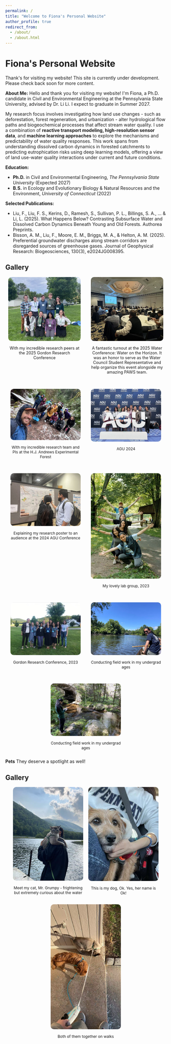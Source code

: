 ```yaml
---
permalink: /
title: "Welcome to Fiona's Personal Website"
author_profile: true
redirect_from: 
  - /about/
  - /about.html
---
```


Fiona's Personal Website
======
Thank's for visiting my website! This site is currently under development. Please check back soon for more content.

**About Me:**
Hello and thank you for visiting my website! I'm Fiona, a Ph.D. candidate in Civil and Environmental Engineering at the Pennsylvania State University, advised by Dr. Li Li. I expect to graduate in Summer 2027.

My research focus involves investigating how land use changes - such as deforestation, forest regeneration, and urbanization - alter hydrological flow paths and biogeochemical processes that affect stream water quality. I use a combination of **reactive transport modeling, high-resolution sensor data**, and **machine learning approaches** to explore the mechanisms and predictability of water quality responses. This work spans from understanding dissolved carbon dynamics in forested catchments to predicting eutrophication risks using deep learning models, offering a view of land use-water quality interactions under current and future conditions.


**Education:**
- **Ph.D.** in Civil and Environmental Engineering, *The Pennsylvania State University* (Expected 2027)
- **B.S.** in Ecology and Evolutionary Biology & Natural Resources and the Environment, *University of Connecticut* (2022)

**Selected Publications:**
- Liu, F., Liu, F. S., Kerins, D., Ramesh, S., Sullivan, P. L., Billings, S. A., ... & Li, L. (2025). What Happens Below? Contrasting Subsurface Water and Dissolved Carbon Dynamics Beneath Young and Old Forests. Authorea Preprints.
- Bisson, A. M., Liu, F., Moore, E. M., Briggs, M. A., & Helton, A. M. (2025). Preferential groundwater discharges along stream corridors are disregarded sources of greenhouse gases. Journal of Geophysical Research: Biogeosciences, 130(3), e2024JG008395.

<h2>Gallery</h2>

<div style="display: flex; flex-wrap: wrap; justify-content: center; gap: 32px;">
  
  <div style="flex: 1 1 45%; max-width: 45%; text-align: center;">
    <img src="images/Gordon_2025.jpg" alt="Gordon 2025"
         style="width: 100%; height: 200px; object-fit: cover; border-radius: 10px;" />
    <p style="font-size: 0.9em;">With my incredible research peers at the 2025 Gordon Research Conference</p>
  </div>

  <div style="flex: 1 1 45%; max-width: 45%; text-align: center;">
    <img src="images/WaterConference_Audience.jpg" alt="Water Conference 2025"
          style="width: 100%; height: 200px; object-fit: cover; border-radius: 10px;"/>
    <p style="font-size: 0.9em;">A fantastic turnout at the 2025 Water Conference: Water on the Horizon. It was an honor to serve as the Water Council Student Representative and help organize this event alongside my amazing PAWS team.</p>
  </div>

  <div style="flex: 1 1 200px; max-width: 220px; text-align: center;">
    <img src="images/FRES_HJA.jpg" alt="FRES_HJA" style="width: 100%; height: 160px; object-fit: cover; border-radius: 10px;" />
    <p style="font-size: 0.85em;">With my incredible research team and PIs at the H.J. Andrews Experimental Forest</p>
  </div>

  <div style="flex: 1 1 200px; max-width: 220px; text-align: center;">
    <img src="images/AGU_Group.jpg" alt="AGU_Group" style="width: 100%; border-radius: 10px;" />
    <p style="font-size: 0.85em;">AGU 2024</p>
  </div>

  <div style="flex: 1 1 200px; max-width: 220px; text-align: center;">
    <img src="images/AGU_Poster.jpg" alt="AGU_Poster" style="width: 100%; border-radius: 10px;" />
    <p style="font-size: 0.85em;">Explaining my research poster to an audience at the 2024 AGU Conference</p>
  </div>

  <div style="flex: 1 1 200px; max-width: 220px; text-align: center;">
    <img src="images/LabSocial.jpg" alt="Lab Social" style="width: 100%; border-radius: 10px;" />
    <p style="font-size: 0.85em;">My lovely lab group, 2023</p>
  </div>

  <div style="flex: 1 1 200px; max-width: 220px; text-align: center;">
    <img src="images/Gordon_2023.jpg" alt="Lab Social" style="width: 100%; border-radius: 10px;" />
    <p style="font-size: 0.85em;">Gordon Research Conference, 2023</p>
  </div>

  <div style="flex: 1 1 200px; max-width: 220px; text-align: center;">
    <img src="images/River1.jpg" alt="River1" style="width: 100%; border-radius: 10px;" />
    <p style="font-size: 0.85em;">Conducting field work in my undergrad ages</p>
  </div>

  <div style="flex: 1 1 200px; max-width: 220px; text-align: center;">
    <img src="images/Field2.jpg" alt="River1" style="width: 100%; border-radius: 10px;" />
    <p style="font-size: 0.85em;">Conducting field work in my undergrad ages</p>
  </div>

</div>

**Pets**
They deserve a spotlight as well!

<h2>Gallery</h2>
<div style="display: flex; flex-wrap: wrap; gap: 16px; justify-content: center;">

  <div style="flex: 1 1 200px; max-width: 220px; text-align: center;">
    <img src="images/Grumpy.jpg" alt="Grumpy" style="width: 100%; border-radius: 10px;" />
    <p style="font-size: 0.85em;">Meet my cat, Mr. Grumpy - frightening but extremely curious about the water </p>
  </div>

  <div style="flex: 1 1 200px; max-width: 220px; text-align: center;">
    <img src="images/Ok.jpg" alt="Ok" style="width: 100%; border-radius: 10px;" />
    <p style="font-size: 0.85em;">This is my dog, Ok. Yes, her name is Ok! </p>
  </div>

   <div style="flex: 1 1 200px; max-width: 220px; text-align: center;">
    <img src="images/Pets_Together.jpg" alt="Pets_Together" style="width: 100%; border-radius: 10px;" />
    <p style="font-size: 0.85em;">Both of them together on walks</p>
  </div>
  
</div>
